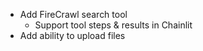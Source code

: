 - Add FireCrawl search tool
  - Support tool steps & results in Chainlit
- Add ability to upload files